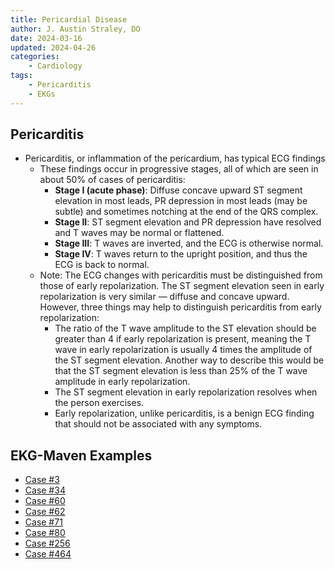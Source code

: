 ```yaml
---
title: Pericardial Disease
author: J. Austin Straley, DO
date: 2024-03-16
updated: 2024-04-26
categories:
    - Cardiology
tags:
    - Pericarditis
    - EKGs
---
```


## Pericarditis

* Pericarditis, or inflammation of the pericardium, has typical ECG findings
  * These findings occur in progressive stages, all of which are seen in about 50% of cases of pericarditis:
    * __Stage I (acute phase)__: Diffuse concave upward ST segment elevation in most leads, PR depression in most leads (may be subtle) and sometimes notching at the end of the QRS complex.
    * __Stage II__: ST segment elevation and PR depression have resolved and T waves may be normal or flattened.
    * __Stage III__: T waves are inverted, and the ECG is otherwise normal.
    * __Stage IV__: T waves return to the upright position, and thus the ECG is back to normal.
  * Note: The ECG changes with pericarditis must be distinguished from those of early repolarization. The ST segment elevation seen in early repolarization is very similar ― diffuse and concave upward. However, three things may help to distinguish pericarditis from early repolarization:
    * The ratio of the T wave amplitude to the ST elevation should be greater than 4 if early repolarization is present, meaning the T wave in early repolarization is usually 4 times the amplitude of the ST segment elevation. Another way to describe this would be that the ST segment elevation is less than 25% of the T wave amplitude in early repolarization.
    * The ST segment elevation in early repolarization resolves when the person exercises.
    * Early repolarization, unlike pericarditis, is a benign ECG finding that should not be associated with any symptoms.

## EKG-Maven Examples

* [Case #3][1]
* [Case #34][2]
* [Case #60][3]
* [Case #62][4]
* [Case #71][5]
* [Case #80][6]
* [Case #256][7]
* [Case #464][8]

[1]:https://ecg.bidmc.harvard.edu/maven/dispcase.asp?rownum=2&ans=1&caseid=3
[2]:https://ecg.bidmc.harvard.edu/maven/dispcase.asp?rownum=33&ans=1&caseid=34
[3]:https://ecg.bidmc.harvard.edu/maven/dispcase.asp?rownum=59&ans=1&caseid=60
[4]:https://ecg.bidmc.harvard.edu/maven/dispcase.asp?rownum=61&ans=1&caseid=62
[5]:https://ecg.bidmc.harvard.edu/maven/dispcase.asp?rownum=70&ans=1&caseid=71
[6]:https://ecg.bidmc.harvard.edu/maven/dispcase.asp?rownum=79&ans=1&caseid=80
[7]:https://ecg.bidmc.harvard.edu/maven/dispcase.asp?rownum=255&ans=1&caseid=256
[8]:https://ecg.bidmc.harvard.edu/maven/dispcase.asp?rownum=463&ans=1&caseid=464
